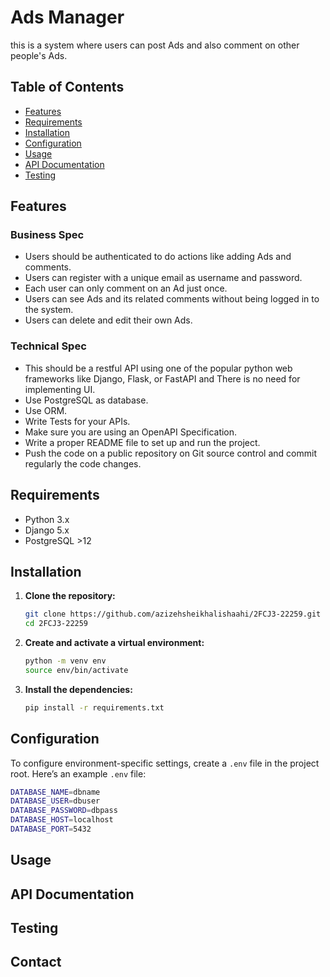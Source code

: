 # Ads Manager

this is a system where users can post Ads and also comment on other people's Ads.

## Table of Contents

 - [Features](#features)
 - [Requirements](#requirements)
 - [Installation](#installation)
 - [Configuration](#configuration)
 - [Usage](#usage)
 - [API Documentation](#api-documentation)
 - [Testing](#testing)

## Features

### Business Spec

- Users should be authenticated to do actions like adding Ads and comments.
- Users can register with a unique email as username and password.
- Each user can only comment on an Ad just once.
- Users can see Ads and its related comments without being logged in to the system.
- Users can delete and edit their own Ads.
 
### Technical Spec

- This should be a restful API using one of the popular python web frameworks like Django, Flask, or FastAPI and There is no need for implementing UI.
- Use PostgreSQL as database.
- Use ORM.
- Write Tests for your APIs.
- Make sure you are using an OpenAPI Specification.
- Write a proper README file to set up and run the project.
- Push the code on a public repository on Git source control and commit regularly the code changes.

## Requirements

- Python 3.x
- Django 5.x
- PostgreSQL >12

## Installation

1. **Clone the repository:**

   ```bash
   git clone https://github.com/azizehsheikhalishaahi/2FCJ3-22259.git
   cd 2FCJ3-22259
   ```

2. **Create and activate a virtual environment:**

   ```bash
   python -m venv env
   source env/bin/activate
   ```

3. **Install the dependencies:**

   ```bash
   pip install -r requirements.txt
   ```

## Configuration

To configure environment-specific settings, create a `.env` file in the project root. Here’s an example `.env` file:

```bash
DATABASE_NAME=dbname
DATABASE_USER=dbuser
DATABASE_PASSWORD=dbpass
DATABASE_HOST=localhost
DATABASE_PORT=5432
```

## Usage


## API Documentation


## Testing


## Contact
